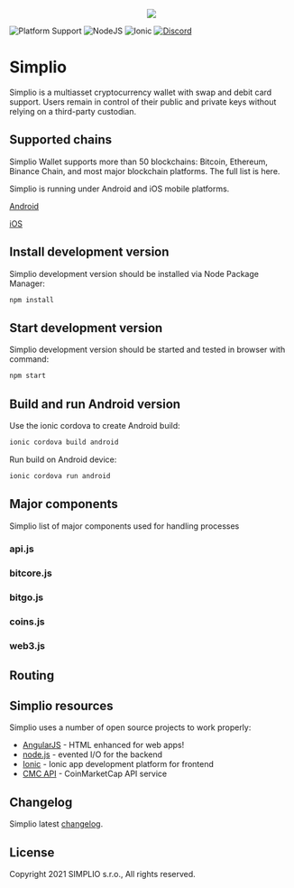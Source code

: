 [<p align="center"><img src="https://simplio.io/files/wallet-with-token.jpg"></p>](https://simplio.io)


![Platform Support](https://img.shields.io/badge/platform-ios%20|%20android-%23989898)
![NodeJS](https://img.shields.io/badge/node-12.14-brightgreen)
![Ionic](https://img.shields.io/badge/ionic%20CLI-6-blue)
[![Discord](https://img.shields.io/discord/859581142159065128)](https://discord.com/invite/aKhjuwZmdP)

# Simplio

Simplio is a multiasset cryptocurrency wallet with swap and debit card support. Users remain in control of their public and private keys without relying on a third-party custodian.


## Supported chains

Simplio Wallet supports more than 50 blockchains: Bitcoin, Ethereum, Binance Chain, and most major blockchain platforms. The full list is here.

Simplio is running under Android and iOS mobile platforms.

[Android](https://play.google.com/store/apps/details?id=wallet.simplio.app)

[iOS](https://apps.apple.com/us/app/simplio-wallet/id1580073536)

## Install development version

Simplio development version should be installed via Node Package Manager:

```bash
npm install
```

## Start development version

Simplio development version should be started and tested in browser with command:

```bash
npm start
```

## Build and run Android version

Use the ionic cordova to create Android build:

```bash
ionic cordova build android
```

Run build on Android device:

```bash
ionic cordova run android
```

## Major components

Simplio list of major components used for handling processes

### api.js

### bitcore.js

### bitgo.js

### coins.js

### web3.js


## Routing


## Simplio resources

Simplio uses a number of open source projects to work properly: 

* [AngularJS](https://angularjs.org/) - HTML enhanced for web apps!
* [node.js](https://nodejs.org/) - evented I/O for the backend
* [Ionic](https://ionicframework.com/) - Ionic app development platform for frontend
* [CMC API](https://coinmarketcap.com/api/) - CoinMarketCap API service

## Changelog

Simplio latest [changelog](https://discuss.simplio.io/d/5-simplio-changelog).

## License

Copyright 2021 SIMPLIO s.r.o., All rights reserved.


